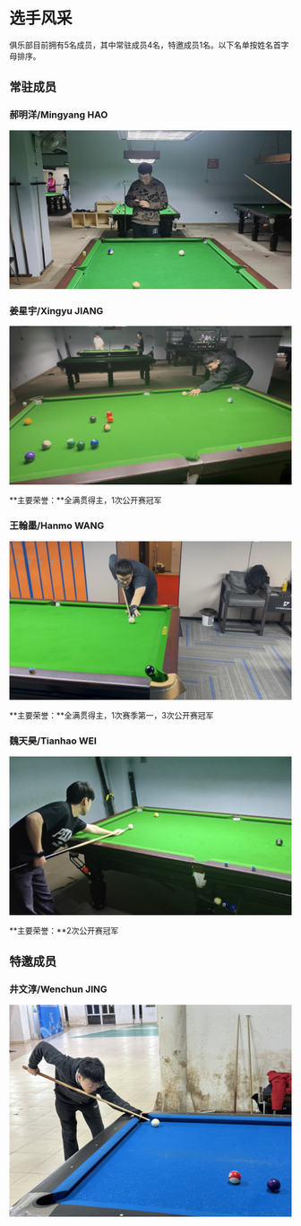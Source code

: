 # 选手风采

俱乐部目前拥有5名成员，其中常驻成员4名，特邀成员1名。以下名单按姓名首字母排序。

## 常驻成员

### 郝明洋/Mingyang HAO

![](./img/haomingyang.jpg)

### 姜星宇/Xingyu JIANG

![](./img/jiangxingyu.jpg)

**主要荣誉：**全满贯得主，1次公开赛冠军

### 王翰墨/Hanmo WANG

![](./img/wanghanmo.jpg)

**主要荣誉：**全满贯得主，1次赛季第一，3次公开赛冠军

### 魏天昊/Tianhao WEI

![](./img/weitianhao.jpg)

**主要荣誉：**2次公开赛冠军

## 特邀成员

### 井文淳/Wenchun JING

![](./img/jingwenchun.jpg)
